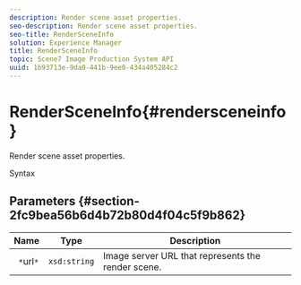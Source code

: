 ```yaml
---
description: Render scene asset properties.
seo-description: Render scene asset properties.
seo-title: RenderSceneInfo
solution: Experience Manager
title: RenderSceneInfo
topic: Scene7 Image Production System API
uuid: 1b93713e-9da0-441b-9ee0-434a405284c2
---
```


# RenderSceneInfo{#rendersceneinfo}

Render scene asset properties.

 Syntax 

## Parameters {#section-2fc9bea56b6d4b72b80d4f04c5f9b862}

|  Name  | Type  | Description  |
|---|---|---|
|  ` *`url`*`  | `xsd:string`  | Image server URL that represents the render scene.  |

